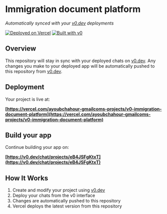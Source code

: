 # Immigration document platform

*Automatically synced with your [v0.dev](https://v0.dev) deployments*

[![Deployed on Vercel](https://img.shields.io/badge/Deployed%20on-Vercel-black?style=for-the-badge&logo=vercel)](https://vercel.com/ayoubchahour-gmailcoms-projects/v0-immigration-document-platform)
[![Built with v0](https://img.shields.io/badge/Built%20with-v0.dev-black?style=for-the-badge)](https://v0.dev/chat/projects/eB4JSFgKtxT)

## Overview

This repository will stay in sync with your deployed chats on [v0.dev](https://v0.dev).
Any changes you make to your deployed app will be automatically pushed to this repository from [v0.dev](https://v0.dev).

## Deployment

Your project is live at:

**[https://vercel.com/ayoubchahour-gmailcoms-projects/v0-immigration-document-platform](https://vercel.com/ayoubchahour-gmailcoms-projects/v0-immigration-document-platform)**

## Build your app

Continue building your app on:

**[https://v0.dev/chat/projects/eB4JSFgKtxT](https://v0.dev/chat/projects/eB4JSFgKtxT)**

## How It Works

1. Create and modify your project using [v0.dev](https://v0.dev)
2. Deploy your chats from the v0 interface
3. Changes are automatically pushed to this repository
4. Vercel deploys the latest version from this repository